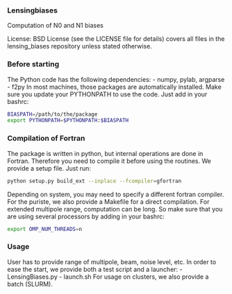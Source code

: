 ### Lensingbiases
Computation of N0 and N1 biases

License: BSD License (see the LICENSE file for details) covers all files
in the lensing_biases repository unless stated otherwise.

### Before starting
The Python code has the following dependencies:
     - numpy, pylab, argparse
     - f2py
In most machines, those packages are automatically installed.
Make sure you update your PYTHONPATH to use the code.
Just add in your bashrc:
```bash
BIASPATH=/path/to/the/package
export PYTHONPATH=$PYTHONPATH:$BIASPATH
```

### Compilation of Fortran
The package is written in python, but internal operations are
done in Fortran. Therefore you need to compile it before using
the routines. We provide a setup file. Just run:
```bash
python setup.py build_ext --inplace --fcompiler=gfortran
```
Depending on system, you may need to specify a different fortran compiler.
For the puriste, we also provide a Makefile for a direct compilation.
For extended multipole range, computation can be long.
So make sure that you are using several processors by adding in your bashrc:
```bash
export OMP_NUM_THREADS=n
```

### Usage
User has to provide range of multipole, beam, noise level, etc.
In order to ease the start, we provide both a test script and a launcher:
    - LensingBiases.py
    - launch.sh
For usage on clusters, we also provide a batch (SLURM).
